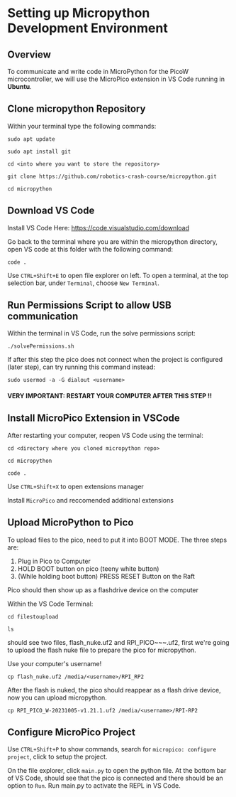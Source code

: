 # **Setting up Micropython Development Environment**
## **Overview**
To communicate and write code in MicroPython for the PicoW microcontroller, we will use the MicroPico extension in VS Code running in **Ubuntu**. 

## **Clone micropython Repository**
Within your terminal type the following commands:
```
sudo apt update

sudo apt install git

cd <into where you want to store the repository>

git clone https://github.com/robotics-crash-course/micropython.git

cd micropython
```

## **Download VS Code**

Install VS Code Here: https://code.visualstudio.com/download

Go back to the terminal where you are within the micropython directory, open VS code at this folder with the following command:
```
code .
```
Use `CTRL+Shift+E` to open file explorer on left. To open a terminal, at the top selection bar, under `Terminal`, choose `New Terminal`. 

## **Run Permissions Script to allow USB communication** 

Within the terminal in VS Code, run the solve permissions script:
```
./solvePermissions.sh
```

If after this step the pico does not connect when the project is configured (later step), can try running this command instead:
```
sudo usermod -a -G dialout <username>
```
#### VERY IMPORTANT: RESTART YOUR COMPUTER AFTER THIS STEP !!

## Install MicroPico Extension in VSCode
After restarting your computer, reopen VS Code using the terminal:
```
cd <directory where you cloned micropython repo>

cd micropython

code .
```

Use `CTRL+Shift+X` to open extensions manager

Install `MicroPico` and reccomended additional extensions

## Upload MicroPython to Pico
To upload files to the pico, need to put it into BOOT MODE. The three steps are: 
1. Plug in Pico to Computer
2. HOLD BOOT button on pico (teeny white button)
3. (While holding boot button) PRESS RESET Button on the Raft 

Pico should then show up as a flashdrive device on the computer

Within the VS Code Terminal:
```
cd filestoupload

ls
```
should see two files, flash_nuke.uf2 and RPI_PICO~~~.uf2, first we're going to upload the flash nuke file to prepare the pico for micropython. 

Use your computer's username! 
```
cp flash_nuke.uf2 /media/<username>/RPI_RP2
```
After the flash is nuked, the pico should reappear as a flash drive device, now you can upload micropython. 
```
cp RPI_PICO_W-20231005-v1.21.1.uf2 /media/<username>/RPI-RP2 
```

## Configure MicroPico Project
Use `CTRL+Shift+P` to show commands, search for `micropico: configure project`, click to setup the project. 

On the file explorer, click `main.py` to open the python file. At the bottom bar of VS Code, should see that the pico is connected and there should be an option to `Run`. Run main.py to activate the REPL in VS Code. 